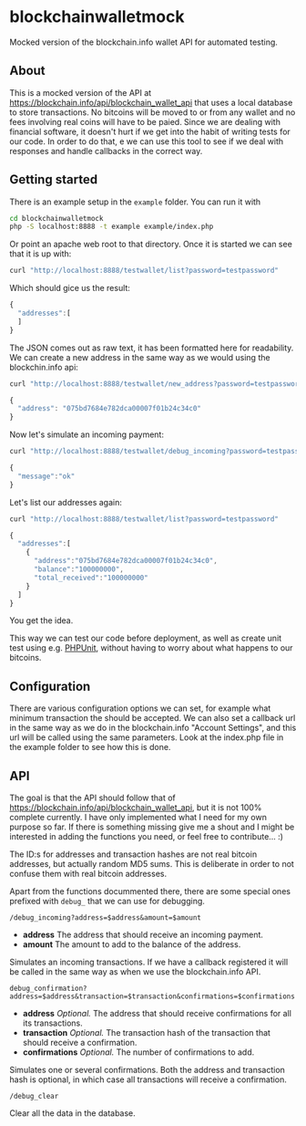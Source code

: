 blockchainwalletmock
====================

Mocked version of the blockchain.info wallet API for automated testing.

About
-----

This is a mocked version of the API at https://blockchain.info/api/blockchain_wallet_api that uses a local database to store transactions. No bitcoins will be moved to or from any wallet and no fees involving real coins will have to be paied. Since we are dealing with financial software, it doesn't hurt if we get into the habit of writing tests for our code. In order to do that, e we can use this tool to see if we deal with responses and handle callbacks in the correct way.

Getting started
---------------

There is an example setup in the `example` folder. You can run it with

``` bash
cd blockchainwalletmock
php -S localhost:8888 -t example example/index.php
```

Or point an apache web root to that directory. Once it is started we can see that it is up with:

``` bash
curl "http://localhost:8888/testwallet/list?password=testpassword"
```

Which should gice us the result:
``` javascript
{
  "addresses":[
  ]
}
```

The JSON comes out as raw text, it has been formatted here for readability. We can create a new address in the same way as we would using the blockchin.info api:

``` bash
curl "http://localhost:8888/testwallet/new_address?password=testpassword"
```
``` javascript
{
  "address": "075bd7684e782dca00007f01b24c34c0"
}
```

Now let's simulate an incoming payment:
``` bash
curl "http://localhost:8888/testwallet/debug_incoming?password=testpassword&address=075bd7684e782dca00007f01b24c34c0&amount=100000000"
```
``` javascript
{
  "message":"ok"
}
```

Let's list our addresses again:
```bash
curl "http://localhost:8888/testwallet/list?password=testpassword"
```
```javascript
{
  "addresses":[
    {
      "address":"075bd7684e782dca00007f01b24c34c0",
      "balance":"100000000",
      "total_received":"100000000"
    }
  ]
}
```

You get the idea.

This way we can test our code before deployment, as well as create unit test using e.g. [PHPUnit](http://phpunit.de/), without having to worry about what happens to our bitcoins.

Configuration
-------------

There are various configuration options we can set, for example what minimum transaction the should be accepted. We can also set a callback url in the same way as we do in the blockchain.info "Account Settings", and this url will be called using the same parameters. Look at the index.php file in the example folder to see how this is done.

API
---

The goal is that the API should follow that of https://blockchain.info/api/blockchain_wallet_api, but it is not 100% complete currently. I have only implemented what I need for my own purpose so far. If there is something missing give me a shout and I might be interested in adding the functions you need, or feel free to contribute... :)

The ID:s for addresses and transaction hashes are not real bitcoin addresses, but actually random MD5 sums. This is deliberate in order to not confuse them with real bitcoin addresses.

Apart from the functions docummented there, there are some special ones prefixed with `debug_` that we can use for debugging.

`/debug_incoming?address=$address&amount=$amount`

* __address__ The address that should receive an incoming payment.
* __amount__ The amount to add to the balance of the address.

Simulates an incoming transactions. If we have a callback registered it will be called in the same way as when we use the blockchain.info API.

`debug_confirmation?address=$address&transaction=$transaction&confirmations=$confirmations`

* __address__ _Optional._ The address that should receive confirmations for all its transactions.
* __transaction__ _Optional._ The transaction hash of the transaction that should receive a confirmation.
* __confirmations__ _Optional._ The number of confirmations to add.

Simulates one or several confirmations. Both the address and transaction hash is optional, in which case all transactions will receive a confirmation.

`/debug_clear`

Clear all the data in the database.
